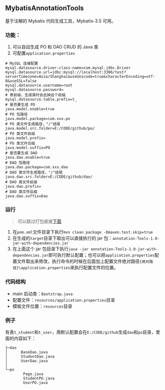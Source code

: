 ## MybatisAnnotationTools
基于注解的 Mybatis 代码生成工具，Mybatis-3.5 可用。
### 功能：
1. 可以自动生成 PO 和 DAO CRUD 的 Java 类
2. 可配置`application.properties`
```properties
# MySQL 连接配置
mysql.datasource.driver-class-name=com.mysql.jdbc.Driver
mysql.datasource.url=jdbc:mysql://localhost:3306/test?serverTimezone=Asia/Shanghai&useUnicode=true&characterEncoding=utf-8&useSSL=false
mysql.datasource.username=root
mysql.datasource.password=
# 表前缀，生成类时会去掉这个前缀
mysql.datasource.table.prefix=t_
# 是否要生成 PO
java.model.enable=true
# PO 包路径
java.model.package=com.xxx.po
# PO 类文件生成路径，"/"结尾
java.model.src.folder=E:/CODE/github/po/
# PO 类文件前缀
java.model.prefix=
# PO 类文件后缀
java.model.suffix=PO
# 是否要生成 DAO
java.dao.enable=true
# DAO 包路径
java.dao.package=com.xxx.dao
# DAO 类文件生成路径，"/"结尾
java.dao.src.folder=E:/CODE/github/dao/
# DAO 类文件前缀
java.dao.prefix=
# DAO 类文件后缀
java.dao.suffix=Dao
```
### 运行
> 可以跳过打包直接[下载](https://github.com/chendehe/MybatisAnnotationTools/releases)

1. 在`pom.xml`文件目录下执行`mvn clean package -Dmaven.test.skip=true`
2. 在生成的`target`目录下取出可以直接执行的 jar 包：`annotation-Tools-1.0-jar-with-dependencies.jar`
3. 在上面这个 jar 包目录下执行`java -jar annotation-Tools-1.0-jar-with-dependencies.jar`即可执行默认配置；也可以把`application.properties`配置文件取出来修改，执行命令的时候在后面加上配置文件绝对路径`{绝对路径}\application.properties`来执行配置文件的位置。
### 代码结构
 - main 启动类：`Bootstrap.java`
 - 配置文件：`resources/application.properties`目录
 - 模板文件位置：`resources`目录
### 例子
有表`t_student`和`t_user`，用默认配置会在`E:/CODE/github`生成`dao`和`po`目录，里面的内容如下：
```
├─dao
│      BaseDao.java
│      StudentDao.java
│      UserDao.java
│
└─po
        Page.java
        StudentPO.java
        UserPO.java
```
